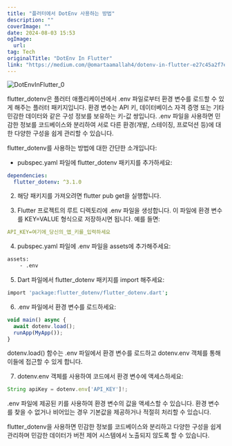 ```yaml
---
title: "플러터에서 DotEnv 사용하는 방법"
description: ""
coverImage: ""
date: 2024-08-03 15:53
ogImage: 
  url: 
tag: Tech
originalTitle: "DotEnv In Flutter"
link: "https://medium.com/@omartaamallah4/dotenv-in-flutter-e27c45a2f7ed"
---
```




![DotEnvInFlutter_0](/assets/img/DotEnvInFlutter_0.png)

flutter_dotenv은 플러터 애플리케이션에서 .env 파일로부터 환경 변수를 로드할 수 있게 해주는 플러터 패키지입니다. 환경 변수는 API 키, 데이터베이스 자격 증명 또는 기타 민감한 데이터와 같은 구성 정보를 보유하는 키-값 쌍입니다. .env 파일을 사용하면 민감한 정보를 코드베이스와 분리하여 서로 다른 환경(개발, 스테이징, 프로덕션 등)에 대한 다양한 구성을 쉽게 관리할 수 있습니다.

flutter_dotenv를 사용하는 방법에 대한 간단한 소개입니다:

- pubspec.yaml 파일에 flutter_dotenv 패키지를 추가하세요:

<div class="content-ad"></div>

```yaml
dependencies:
  flutter_dotenv: ^3.1.0
```

2. 해당 패키지를 가져오려면 flutter pub get을 실행합니다.

3. Flutter 프로젝트의 루트 디렉토리에 .env 파일을 생성합니다. 이 파일에 환경 변수를 KEY=VALUE 형식으로 저장하시면 됩니다. 예를 들면:

```yaml
API_KEY=여기에_당신의_앱_키를_입력하세요
```

<div class="content-ad"></div>

4. pubspec.yaml 파일에 .env 파일을 assets에 추가해주세요:

```bash
assets:
    - .env
```

5. Dart 파일에서 flutter_dotenv 패키지를 import 해주세요:

```bash
import 'package:flutter_dotenv/flutter_dotenv.dart';
```

<div class="content-ad"></div>

6. .env 파일에서 환경 변수를 로드하세요:

```js
void main() async {
  await dotenv.load();
  runApp(MyApp());
}
```

dotenv.load() 함수는 .env 파일에서 환경 변수를 로드하고 dotenv.env 객체를 통해 이들에 접근할 수 있게 합니다.

7. dotenv.env 객체를 사용하여 코드에서 환경 변수에 액세스하세요:

<div class="content-ad"></div>

```js
String apiKey = dotenv.env['API_KEY']!;
```

.env 파일에 제공된 키를 사용하여 환경 변수의 값을 액세스할 수 있습니다. 환경 변수를 찾을 수 없거나 비어있는 경우 기본값을 제공하거나 적절히 처리할 수 있습니다.

flutter_dotenv을 사용하면 민감한 정보를 코드베이스와 분리하고 다양한 구성을 쉽게 관리하며 민감한 데이터가 버전 제어 시스템에서 노출되지 않도록 할 수 있습니다.
